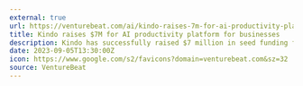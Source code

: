 ```yaml
---
external: true
url: https://venturebeat.com/ai/kindo-raises-7m-for-ai-productivity-platform-for-businesses/
title: Kindo raises $7M for AI productivity platform for businesses
description: Kindo has successfully raised $7 million in seed funding for the launch of its secure AI productivity platform for businesses.
date: 2023-09-05T13:30:00Z
icon: https://www.google.com/s2/favicons?domain=venturebeat.com&sz=32
source: VentureBeat
---
```


